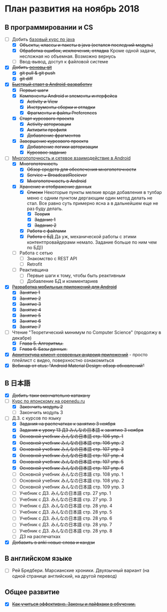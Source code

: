 # План развития на ноябрь 2018
## В программировании и CS
- [ ] Добить [базовый курс по java](https://stepik.org/course/187/syllabus)
    - [x] ~~Объекты, классы и пакеты в java (остался последний модуль)~~
    - [x] ~~Обработка ошибок, исключения, отладка~~ Кроме одной задачи, несложная но объемная. Возможно вернусь
    - [ ] Ввод-вывод, доступ к файловой системе
- [x] ~~Добить [основы git](https://stepik.org/course/3145/syllabus)~~
    - [x] ~~git pull & git push~~
    - [x] ~~git diff~~
- [x] ~~[Быстрый старт в Android-разработку](https://www.coursera.org/learn/quick-start-to-android)~~
    - [x] ~~Первые шаги~~
    - [x] ~~Компоненты Android и элементы интерфейса~~
        - [x] ~~Activity и View~~
        - [x] ~~Инструменты сборки и отладки~~
        - [x] ~~Фрагменты и файлы Preferences~~
    - [x] ~~Старт курсового проекта~~
        - [x] ~~Activity авторизации~~
        - [x] ~~Активити профиля~~
        - [x] ~~Добавление фрагментов~~
    - [x] ~~Завершение курсового проекта~~
        - [x] ~~Добавление логики авторизации~~
        - [x] ~~Курсовое задание~~
- [ ] [Многопоточность и сетевое взаимодействие в Android](https://www.coursera.org/learn/android-multithreading-and-network#syllabus)
    - [x] ~~Многопоточность~~
        - [x] ~~Обзор средств для обеспечения многопоточности~~
        - [x] ~~Service + BroadcastReciever~~
        - [x] ~~Многопоточность в Android~~
    - [x] ~~Хранение и отображение данных~~
        - [x] ~~Списки~~ Некоторые пункты мелкие вроде добавления в тулбар меню с одним пунктом дергающим один метод делать не стал. Все равно суть примерно ясна а в дальнейшем еще не раз буду делать.
            - [x] ~~Теория~~
            - [x] ~~Задание 1~~
            - [x] ~~Задание 2~~
        - [x] ~~Работа с файлами~~
        - [x] ~~Работа с БД~~ Да уж, механической работы с этими контентпровайдерами немало. Задание больше по ним чем по БД))
    - [ ] Работа с сетью
        - [ ] Знакомство с REST API
        - [ ] Retrofit
    - [ ] Реактивщина
        - [ ] Первые шаги к тому, чтобы быть реактивным
        - [ ] Добавление БД и комментариев
- [x] ~~[Разработка мобильных приложений для Android](https://stepik.org/course/5703/syllabus)~~
    - [x] ~~Занятие 1~~
    - [x] ~~Занятие 2~~
    - [x] ~~Занятие 3~~
    - [x] ~~Занятие 4~~
    - [x] ~~Занятие 5~~
    - [x] ~~Занятие 6~~
    - [x] ~~Занятие 7~~
- [ ] Чтение "Теоретический минимум по Computer Science" (продолжу в декабре)
    - [x] ~~Глава 5. Алгоритмы.~~
    - [x] ~~Глава 6. Базы данных.~~
- [x] ~~[Архитектура клиент-серверных андроид приложений](https://www.youtube.com/watch?v=yctelnfigHc&list=PLyfVjOYzujuimhohH06QBmiBVhAuTiDYA)~~ - просто плейлист с видео, поверхностно ознакомиться
- [x] ~~Вебинар от otus: "Android Material Design: обзор обновлений"~~
## В 日本語
- [x] ~~Добить таки окончательно катакану~~
- [ ] [Курс по японскому на openedu.ru](https://courses.openedu.ru/courses/course-v1:spbu+JPLANG+fall_2018/info)
    - [x] ~~Закончить модуль 2~~
    - [ ] Закончить модуль 3
- [ ] Д.З. с курсов по языку
    - [x] ~~Задания на распечатках к занятию 3 ноября~~
    - [x] ~~Задания к уроку 13 ДЗ みんなの日本語 к занятию 3 ноября~~
    - [x] ~~Основной учебник みんなの日本語 стр. 106 упр. 1~~
    - [x] ~~Основной учебник みんなの日本語 стр. 106 упр. 2~~
    - [x] ~~Основной учебник みんなの日本語 стр. 107 упр. 3~~
    - [x] ~~Основной учебник みんなの日本語 стр. 107 упр. 4~~
    - [x] ~~Основной учебник みんなの日本語 стр. 107 упр. 5~~
    - [x] ~~Основной учебник みんなの日本語 стр. 107 упр. 6~~
    - [ ] Основной учебник みんなの日本語 стр. 108 упр. 1
    - [ ] Основной учебник みんなの日本語 стр. 108 упр. 2
    - [ ] Основной учебник みんなの日本語 стр. 109 упр. 3
    - [ ] Учебник с ДЗ. みんなの日本語 стр. 27 упр. 1
    - [ ] Учебник с ДЗ. みんなの日本語 стр. 27 упр. 3
    - [ ] Учебник с ДЗ. みんなの日本語 стр. 28 упр. 4
    - [ ] Учебник с ДЗ. みんなの日本語 стр. 28 упр. 5
    - [ ] Учебник с ДЗ. みんなの日本語 стр. 28 упр. 6
    - [ ] Учебник с ДЗ. みんなの日本語 стр. 28 упр. 7
    - [ ] Учебник с ДЗ. みんなの日本語 стр. 28 упр. 8
    - [ ] ДЗ на распечатках
- [x] ~~Добавить в anki новые слова и кандзи~~
## В английском языке
- [ ] Рей Бредбери. Марсианские хроники. Двуязычный вариант (на одной странице английский, на другой перевод)
## Общее развитие
- [x] ~~[Как учиться эффективно. Законы и лайфхаки в обучении.](https://stepik.org/course/31891/syllabus)~~
